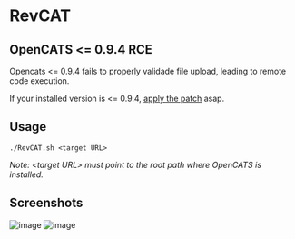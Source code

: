 # RevCAT
## OpenCATS &lt;= 0.9.4 RCE

Opencats &lt;= 0.9.4 fails to properly validade file upload, leading to remote code execution.

If your installed version is &lt;= 0.9.4, [apply the patch](https://github.com/opencats/OpenCATS/commit/b1af3bde1f68bec1c703ad66a3e390f15ed8ebe1) asap.

## Usage

```
./RevCAT.sh <target URL>
```

_Note: &lt;target URL> must point to the root path where OpenCATS is installed._

## Screenshots
  
![image](https://user-images.githubusercontent.com/3837916/141119980-85a55fca-7be8-437b-ab7d-8aa8ce4db567.png)
![image](https://user-images.githubusercontent.com/3837916/141120000-9ec84284-f295-4d21-8a63-2555b495d879.png)
